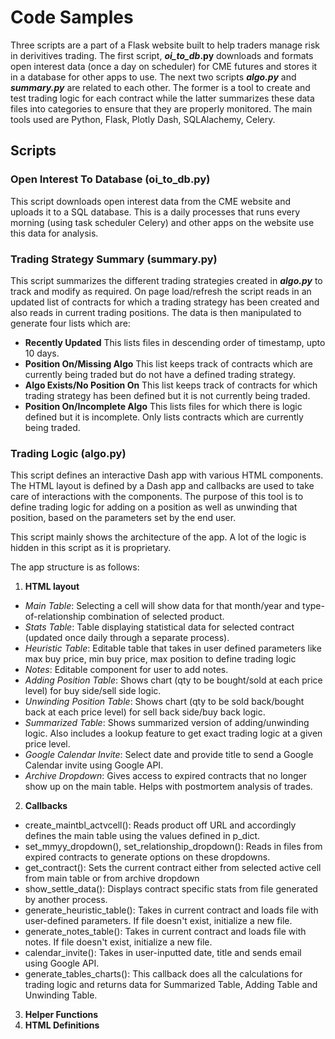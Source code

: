 # Code Samples

Three scripts are a part of a Flask website built to help traders manage risk in derivitives trading. The first script, **_oi_to_db_.py** downloads and formats open interest data (once a day on scheduler) for CME futures and stores it in a database for other apps to use. The next two scripts **_algo.py_** and **_summary.py_** are related to each other. The former is a tool to create and test trading logic for each contract while the latter summarizes these data files into categories to
ensure that they are properly monitored.
The main tools used are Python, Flask, Plotly Dash, SQLAlachemy, Celery.

## Scripts

### Open Interest To Database (oi_to_db.py)

This script downloads open interest data from the CME website and uploads it to a SQL database. This is a daily processes that runs every morning (using task scheduler Celery) and other apps on the website use this data for analysis.


### Trading Strategy Summary (summary.py)

This script summarizes the different trading strategies created in **_algo.py_** to track and modify as required. On page load/refresh the script reads in an updated list of contracts for which a trading strategy has been created and also reads in current trading positions. The data is then manipulated to generate four lists which are:
- **Recently Updated**
This lists files in descending order of timestamp, upto 10 days.
- **Position On/Missing Algo**
This list keeps track of contracts which are currently being traded but do not have a defined trading strategy.
- **Algo Exists/No Position On**
This list keeps track of contracts for which trading strategy has been defined but it is not currently being traded.
- **Position On/Incomplete Algo**
This lists files for which there is logic defined but it is incomplete. Only lists contracts which are currently being traded.

### Trading Logic (algo.py)

This script defines an interactive Dash app with various HTML components. The HTML layout is defined by a Dash app and callbacks are used to take care of interactions with the components. The purpose of this tool is to define trading logic for adding on a position as well as unwinding that position, based on the parameters set by the end user.

This script mainly shows the architecture of the app. A lot of the logic is hidden in this script as it is proprietary.

The app structure is as follows:
1) **HTML layout**
- *Main Table*: Selecting a cell will show data for that month/year and type-of-relationship combination of selected product.
- *Stats Table*: Table displaying statistical data for selected contract (updated once daily through a separate process).
- *Heuristic Table*: Editable table that takes in user defined parameters like max buy price, min buy price, max position to define trading logic
- *Notes*: Editable component for user to add notes.
- *Adding Position Table*: Shows chart (qty to be bought/sold at each price level) for buy side/sell side logic.
- *Unwinding Position Table*: Shows chart (qty to be sold back/bought back at each price level) for sell back side/buy back logic.
- *Summarized Table*: Shows summarized version of adding/unwinding logic. Also includes a lookup feature to get exact trading logic at a given price level.
- *Google Calendar Invite*: Select date and provide title to send a Google Calendar invite using Google API.
- *Archive Dropdown*: Gives access to expired contracts that no longer show up on the main table. Helps with postmortem analysis of trades.
    
2) **Callbacks**
- create_maintbl_actvcell(): Reads product off URL and accordingly defines the main table using the values defined in p_dict.
- set_mmyy_dropdown(), set_relationship_dropdown(): Reads in files from expired contracts to generate options on these dropdowns.
- get_contract(): Sets the current contract either from selected active cell from main table or from archive dropdown
- show_settle_data(): Displays contract specific stats from file generated by another process.
- generate_heuristic_table(): Takes in current contract and loads file with user-defined parameters. If file doesn't exist, initialize a new file.
- generate_notes_table(): Takes in current contract and loads file with notes. If file doesn't exist, initialize a new file.
- calendar_invite(): Takes in user-inputted date, title and sends email using Google API.
- generate_tables_charts(): This callback does all the calculations for trading logic and returns data for Summarized Table, Adding Table and Unwinding Table.
3) **Helper Functions**
4) **HTML Definitions**

